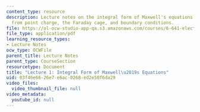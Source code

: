 ```yaml
---
content_type: resource
description: Lecture notes on the integral form of Maxwell's equations, electric field
  from point charge, the Faraday cage, and boundary conditions.
file: https://ol-ocw-studio-app-qa.s3.amazonaws.com/courses/6-641-electromagnetic-fields-forces-and-motion-spring-2005/03f46e6626e7e6ac0268ed2e50f6da29_lecture1.pdf
file_type: application/pdf
learning_resource_types:
- Lecture Notes
ocw_type: OCWFile
parent_title: Lecture Notes
parent_type: CourseSection
resourcetype: Document
title: "Lecture 1: Integral Form of Maxwell\u2019s Equations"
uid: 03f46e66-26e7-e6ac-0268-ed2e50f6da29
video_files:
  video_thumbnail_file: null
video_metadata:
  youtube_id: null
---
```

